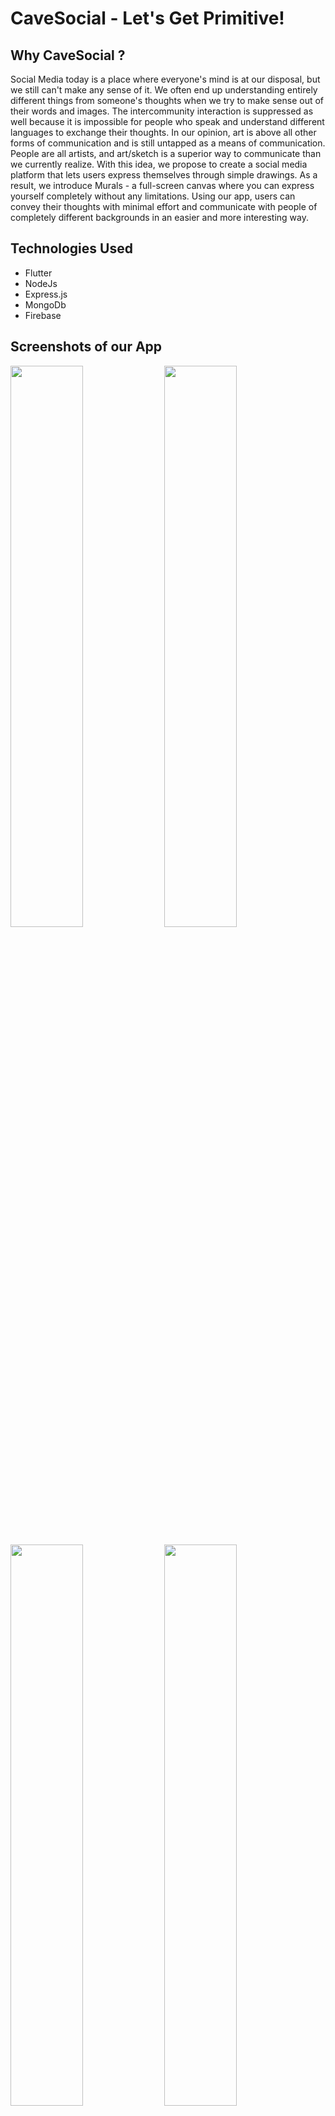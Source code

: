 # CaveSocial - Let's Get Primitive!


## Why CaveSocial ?
Social Media today is a place where everyone's mind is at our disposal, but we still can't make any sense of it.
We often end up understanding entirely different things from someone's thoughts when we try to make sense out of their words and images.
The intercommunity interaction is suppressed as well because it is impossible for people who speak and understand different languages to exchange their thoughts.
In our opinion, art is above all other forms of communication and is still untapped as a means of communication. People are all artists, and art/sketch is a superior way to communicate than we currently realize.
With this idea, we propose to create a social media platform that lets users express themselves through simple drawings. As a result, we introduce Murals - a full-screen canvas where you can express yourself completely without any limitations.
Using our app, users can convey their thoughts with minimal effort and communicate with people of completely different backgrounds in an easier and more interesting way.

## Technologies Used
- Flutter
- NodeJs
- Express.js
- MongoDb
- Firebase

## Screenshots of our App


<p float="left">
<img src="https://devfolio-prod.s3.ap-south-1.amazonaws.com/hackathons/bd9d80e9240040878e0f02050f35553d/projects/948794ad00bc44fa88b15a4c5c4516bb/e818718b-050e-400c-ab2d-3578c8041a8c.png" width="48%">
 
<img src="https://devfolio-prod.s3.ap-south-1.amazonaws.com/hackathons/bd9d80e9240040878e0f02050f35553d/projects/948794ad00bc44fa88b15a4c5c4516bb/60efe22b-337d-4401-a088-ace1a3a86ca9.png" width="48%">
</p>

<p float="left">
<img src="https://devfolio-prod.s3.ap-south-1.amazonaws.com/hackathons/bd9d80e9240040878e0f02050f35553d/projects/948794ad00bc44fa88b15a4c5c4516bb/e818718b-050e-400c-ab2d-3578c8041a8c.png" width="48%">
<img src="https://devfolio-prod.s3.ap-south-1.amazonaws.com/hackathons/bd9d80e9240040878e0f02050f35553d/projects/948794ad00bc44fa88b15a4c5c4516bb/60efe22b-337d-4401-a088-ace1a3a86ca9.png" width="48%">
</p>



